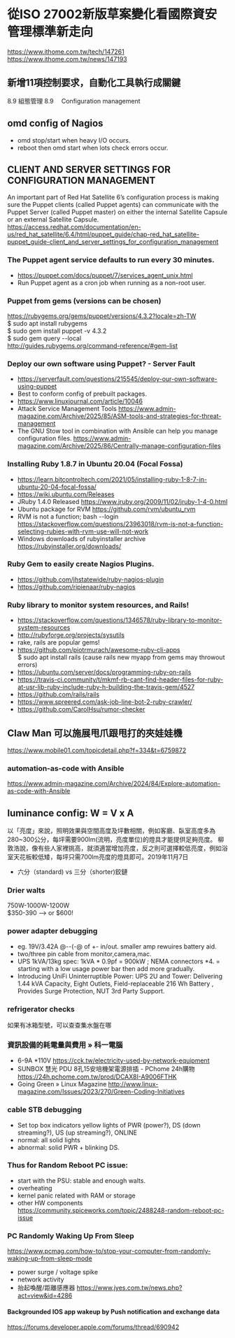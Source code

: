 # 從ISO 27002新版草案變化看國際資安管理標準新走向
https://www.ithome.com.tw/tech/147261 <br>
https://www.ithome.com.tw/news/147193
## 新增11項控制要求，自動化工具執行成關鍵
8.9	組態管理 8.9　	Configuration management
## omd config of Nagios
 - omd stop/start when heavy I/O occurs.
 - reboot then omd start when lots check errors occur.
## CLIENT AND SERVER SETTINGS FOR CONFIGURATION MANAGEMENT
An important part of Red Hat Satellite 6’s configuration process is making sure the Puppet clients (called Puppet agents) can communicate with the Puppet Server (called Puppet master) on either the internal Satellite Capsule or an external Satellite Capsule. <br>
https://access.redhat.com/documentation/en-us/red_hat_satellite/6.4/html/puppet_guide/chap-red_hat_satellite-puppet_guide-client_and_server_settings_for_configuration_management
### The Puppet agent service defaults to run every 30 minutes.
 - https://puppet.com/docs/puppet/7/services_agent_unix.html
 - Run Puppet agent as a cron job when running as a non-root user. 
### Puppet from gems (versions can be chosen)
https://rubygems.org/gems/puppet/versions/4.3.2?locale=zh-TW <br>
$ sudo apt install rubygems <br>
$ sudo gem install puppet -v 4.3.2 <br>
$ sudo gem query --local <br>
http://guides.rubygems.org/command-reference/#gem-list
### Deploy our own software using Puppet? - Server Fault
 - https://serverfault.com/questions/215545/deploy-our-own-software-using-puppet
 - Best to conform config of prebuilt packages.
 - https://www.linuxjournal.com/article/10046
 - Attack Service Management Tools https://www.admin-magazine.com/Archive/2025/85/ASM-tools-and-strategies-for-threat-management
 - The GNU Stow tool in combination with Ansible can help you manage configuration files. https://www.admin-magazine.com/Archive/2025/86/Centrally-manage-configuration-files
### Installing Ruby 1.8.7 in Ubuntu 20.04 (Focal Fossa)
 - https://learn.bitcontroltech.com/2021/05/installing-ruby-1-8-7-in-ubuntu-20-04-focal-fossa/
 - https://wiki.ubuntu.com/Releases
 - JRuby 1.4.0 Released https://www.jruby.org/2009/11/02/jruby-1-4-0.html
 - Ubuntu package for RVM https://github.com/rvm/ubuntu_rvm
 - RVM is not a function; bash --login https://stackoverflow.com/questions/23963018/rvm-is-not-a-function-selecting-rubies-with-rvm-use-will-not-work
 - Windows downloads of rubyinstaller archive https://rubyinstaller.org/downloads/
### Ruby Gem to easily create Nagios Plugins.
 - https://github.com/jhstatewide/ruby-nagios-plugin
 - https://github.com/ripienaar/ruby-nagios
### Ruby library to monitor system resources, and Rails!
 - https://stackoverflow.com/questions/1346578/ruby-library-to-monitor-system-resources
 - http://rubyforge.org/projects/sysutils
 - rake, rails are popular gems!
 - https://github.com/piotrmurach/awesome-ruby-cli-apps
<br>$ sudo apt install rails
(cause rails new myapp from gems may throwout errors)
 - https://ubuntu.com/server/docs/programming-ruby-on-rails 
 - https://travis-ci.community/t/mkmf-rb-cant-find-header-files-for-ruby-at-usr-lib-ruby-include-ruby-h-building-the-travis-gem/4527
 - https://github.com/rails/rails
 - https://www.spreered.com/ask-job-line-bot-2-ruby-crawler/
 - https://github.com/CarolHsu/rumor-checker
## Claw Man 可以施展甩爪跟甩打的夾娃娃機
https://www.mobile01.com/topicdetail.php?f=334&t=6759872
### automation-as-code with Ansible
https://www.admin-magazine.com/Archive/2024/84/Explore-automation-as-code-with-Ansible

## luminance config: W = V x A
以「亮度」來說，照明效果與空間高度及坪數相關，例如客廳、臥室高度多為280~300公分，每坪需要900lm(流明，亮度單位)的燈具才能提供足夠亮度。 柳敦浩說，像有些人家裡挑高，就須適當增加亮度，反之則可選擇較低亮度，例如浴室天花板較低矮，每坪只需700lm亮度的燈具即可。2019年11月7日
 - 六分（standard) vs 三分（shorter)鉸鏈 
### Drier walts 
750W-1000W-1200W <br>
$350-390 --> or $600!
### power adapter debugging
 - eg. 19V/3.42A @--(-@ of +- in/out. smaller amp rewuires battery aid.
 - two/three pin cable from monitor,camera,mac.
 - UPS 1kVA/13kg spec: 1kVA * 0.9pf = 900kW ; NEMA connectors *4. = starting with a low usage power bar then add more gradually.
 - Introducing UniFi Uninterruptible Power: UPS 2U and Tower: Delivering 1.44 kVA Capacity, Eight Outlets, Field-replaceable 216 Wh Battery
, Provides Surge Protection, NUT 3rd Party Support.
### refrigerator checks
如果有冰箱型號，可以查查集水盤在哪
### 資訊設備的耗電量與費用 » 科一電腦
 - 6-9A *110V
https://cck.tw/electricity-used-by-network-equipment
 - SUNBOX 慧光 PDU 8孔15安培機架電源排插 - PChome 24h購物
https://24h.pchome.com.tw/prod/DCAX8I-A9006FTHK
 - Going Green » Linux Magazine
http://www.linux-magazine.com/Issues/2023/270/Green-Coding-Initiatives
### cable STB debugging
 - Set top box indicators
yellow lights of PWR (power?), DS (down streaming?), US (up streaming?), ONLINE
 - normal: all solid lights
 - abnormal: solid PWR + blinking DS. 
### Thus for Random Reboot PC issue:
 - start with the PSU: stable and enough walts.
 - overheating 
 - kernel panic related with RAM or storage
 - other HW components
<br> https://community.spiceworks.com/topic/2488248-random-reboot-pc-issue
### PC Randomly Waking Up From Sleep
https://www.pcmag.com/how-to/stop-your-computer-from-randomly-waking-up-from-sleep-mode <br>
 - power surge / voltage spike
 - network activity
 - 抬起喚醒/距離感應器 https://www.jyes.com.tw/news.php?act=view&id=4286
#### Backgrounded IOS app wakeup by Push notification and exchange data
https://forums.developer.apple.com/forums/thread/690942

